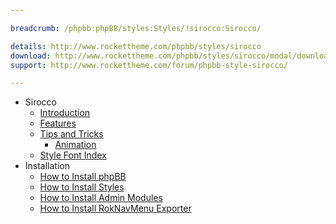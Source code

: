 ```yaml
---

breadcrumb: /phpbb:phpBB/styles:Styles/!sirocco:Sirocco/

details: http://www.rockettheme.com/phpbb/styles/sirocco
download: http://www.rockettheme.com/phpbb/styles/sirocco/modal/downloads
support: http://www.rockettheme.com/forum/phpbb-style-sirocco/

---
```


* Sirocco
	* [Introduction](INDEX.md#introduction)
	* [Features](INDEX.md#features)
    * [Tips and Tricks](tips.md)
        * [Animation](tips.md#animation)
    * [Style Font Index](../../../technical_tips/general/font_index.md)
* Installation
	* [How to Install phpBB](../../start/install.md)
	* [How to Install Styles](../../start/styles.md)
	* [How to Install Admin Modules](../../start/styles.md#installing-administrative-modules)
	* [How to Install RokNavMenu Exporter](../../modules/roknavmenu.md)
